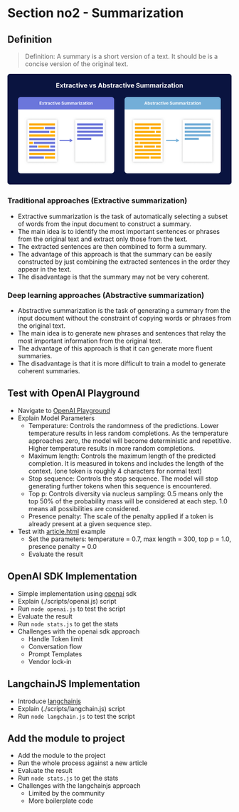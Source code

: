 # Section no2 - Summarization

## Definition

> Definition: A summary is a short version of a text. It should be is a concise version of the original text.

![Summarization](./assets/summarization.png)

### Traditional approaches (Extractive summarization)

- Extractive summarization is the task of automatically selecting a subset of words from the input document to construct a summary.
- The main idea is to identify the most important sentences or phrases from the original text and extract only those from the text.
- The extracted sentences are then combined to form a summary.
- The advantage of this approach is that the summary can be easily constructed by just combining the extracted sentences in the order they appear in the text.
- The disadvantage is that the summary may not be very coherent.

### Deep learning approaches (Abstractive summarization)

- Abstractive summarization is the task of generating a summary from the input document without the constraint of copying words or phrases from the original text.
- The main idea is to generate new phrases and sentences that relay the most important information from the original text.
- The advantage of this approach is that it can generate more fluent summaries.
- The disadvantage is that it is more difficult to train a model to generate coherent summaries.

## Test with OpenAI Playground

- Navigate to [OpenAI Playground](https://platform.openai.com/playground?mode=chat&model=gpt-3.5-turbo)
- Explain Model Parameters
  - Temperature: Controls the randomness of the predictions. Lower temperature results in less random completions. As the temperature approaches zero, the model will become deterministic and repetitive. Higher temperature results in more random completions.
  - Maximum length: Controls the maximum length of the predicted completion. It is measured in tokens and includes the length of the context. (one token is roughly 4 characters for normal text)
  - Stop sequence: Controls the stop sequence. The model will stop generating further tokens when this sequence is encountered.
  - Top p: Controls diversity via nucleus sampling: 0.5 means only the top 50% of the probability mass will be considered at each step. 1.0 means all possibilities are considered.
  - Presence penalty: The scale of the penalty applied if a token is already present at a given sequence step.
- Test with [article.html](./scripts/article.html) example
  - Set the parameters: temperature = 0.7, max length = 300, top p = 1.0, presence penalty = 0.0
  - Evaluate the result

## OpenAI SDK Implementation

- Simple implementation using [openai](https://www.npmjs.com/package/openai) sdk
- Explain (./scripts/openai.js) script
- Run `node openai.js` to test the script
- Evaluate the result
- Run `node stats.js` to get the stats
- Challenges with the openai sdk approach
  - Handle Token limit
  - Conversation flow
  - Prompt Templates
  - Vendor lock-in

## LangchainJS Implementation

- Introduce [langchainjs](https://www.npmjs.com/package/langchain)
- Explain (./scripts/langchain.js) script
- Run `node langchain.js` to test the script

## Add the module to project

- Add the module to the project
- Run the whole process against a new article
- Evaluate the result
- Run `node stats.js` to get the stats
- Challenges with the langchainjs approach
  - Limited by the community
  - More boilerplate code
